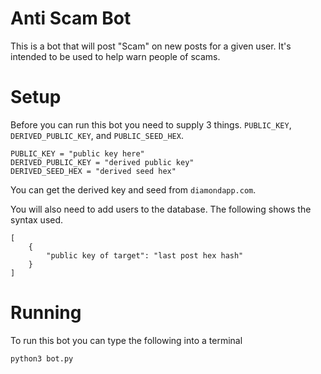 # Anti Scam Bot

This is a bot that will post "Scam" on new posts for a given user. It's intended to be used to help warn people of scams.

# Setup

Before you can run this bot you need to supply 3 things. `PUBLIC_KEY`, `DERIVED_PUBLIC_KEY`, and `PUBLIC_SEED_HEX`.
```
PUBLIC_KEY = "public key here"
DERIVED_PUBLIC_KEY = "derived public key"
DERIVED_SEED_HEX = "derived seed hex"
```

You can get the derived key and seed from `diamondapp.com`.

You will also need to add users to the database. The following shows the syntax used.

```
[
    {
        "public key of target": "last post hex hash"
    }
]
```

# Running

To run this bot you can type the following into a terminal
```
python3 bot.py
```
